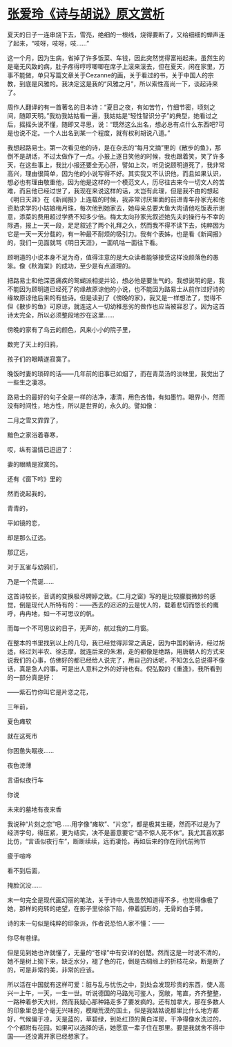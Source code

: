 # [张爱玲《诗与胡说》原文赏析](https://www.vrrw.net/wx/9930.html)

夏天的日子一连串烧下去，雪亮，绝细的一根线，烧得要断了，又给细细的蝉声连了起来，“吱呀，吱呀，吱……”

这一个月，因为生病，省掉了许多饭菜、车钱，因此突然觉得富裕起来。虽然生的是毫无风致的病，肚子疼得哼哼唧唧在席子上滚来滚去，但在夏天，闲在家里，万事不能做，单只写篇文章关于Cezanne的画，关于看过的书，关于中国人的宗教，到底是风雅的。我决定这是我的“风雅之月”，所以索性高尚一下，谈起诗来了。

周作人翻译的有一首著名的日本诗：“夏日之夜，有如苦竹，竹细节密，顷刻之间，随即天明。”我劝我姑姑看一遍，我姑姑是“轻性智识分子”的典型，她看过之后，摇摇头说不懂，随即又寻思，说：“既然这么出名，想必总有点什么东西吧?可是也说不定。一个人出名到某一个程度，就有权利胡说八道。”



我想起路易士。第一次看见他的诗，是在杂志的“每月文摘”里的《散步的鱼》，那倒不是胡话，不过太做作了一点。小报上逐日笑他的时候，我也跟着笑，笑了许多天，在这些事上，我比小报还要全无心肝，譬如上次，听见说顾明道死了，我非常高兴，理由很简单，因为他的小说写得不好。其实我又不认识他，而且如果认识，想必也有理由敬重他，因为他是这样的一个模范文人，历尽往古来今一切文人的苦难，而且他已经过世了，我现在来说这样的话，太岂有此理，但是我不由的想起《明日天涯》在《新闻报》上连载的时候，我非常讨厌里面的前进青年孙家光和他资助求学的小姑娘梅月珠，每次他到她家去，她母亲总要大鱼大肉请他吃饭表示谢意，添菜的费用超过学费不知多少倍。梅太太向孙家光叙述她先夫的操行与不幸的际遇，报上一天一段，足足叙述了两个礼拜之久，然而我不得不读下去，纯粹因为它是一天一天分载的，有一种最不耐烦的吸引力。我有个表姊，也是看《新闻报》的，我们一见面就骂《明日天涯》，一面叽咕一面往下看。

顾明道的小说本身不足为奇，值得注意的是大众读者能够接受这样没颜落色的愚笨。像《秋海棠》的成功，至少是有点道理的。

把路易士和他深恶痛疾的鸳蝴派相提并论，想必他是要生气的。我想说明的是，我不能因为顾明道已经死了的缘故原谅他的小说，也不能因为路易士从前作过好诗的缘故原谅他后来的有些诗。但是读到了《傍晚的家》，我又是一样想法了，觉得不但《散步的鱼》可原谅，就连这人一切幼稚恶劣的做作也应当被容忍了。因为这首诗太完全，所以必须整段地抄在这里……

傍晚的家有了乌云的颜色，风来小小的院子里，

数完了天上的归鸦，

孩子们的眼睛遂寂寞了。

晚饭时妻的琐碎的话——几年前的旧事已如烟了，而在青菜汤的淡味里，我觉出了一些生之凄凉。

路易士的最好的句子全是一样的洁净，凄清，用色吝惜，有如墨竹。眼界小，然而没有时间性，地方性，所以是世界的，永久的。譬如像：

二月之雪又霏霏了，

黯色之家浴着春寒，

哎，纵有温情已迢迢了：

妻的眼睛是寂寞的。

还有《窗下吟》里的

然而说起我的，

青青的，

平如镜的恋，

却是那么辽远。

那辽远，

对于瓦雀与幼鸦们，

乃是一个荒诞……

这首诗较长，音调的变换极尽娉婷之致。《二月之窗》写的是比较朦胧微妙的感觉，倒是现代人所特有的：——西去的迟迟的云是忧人的，载着悲切而悠长的鹰呼，冉冉地，如一不可思议的帆。

而每一个不可思议的日子，无声的，航过我的二月窗。

在整本的书里找到以上的几句，我已经觉得非常之满足，因为中国的新诗，经过胡适，经过刘半农、徐志摩，就连后来的朱湘，走的都像是绝路，用唐朝人的方式来说我们的心事，仿佛好的都已经给人说完了，用自己的话呢，不知怎么总说得不像话，真是急人的事。可是出人意料之外的好诗也有。倪弘毅的《重逢》，我所看到的一部分真是好：

——紫石竹你叫它是片恋之花，

三年前，

夏色瘫软

就在这死市

你困惫失眠夜……

夜色滂薄

言语似夜行车

你说

未来的墓地有夜来香

我说种“片刻之恋”吧……用字像“瘫软”、“片恋”，都是极其生硬，然而不过是为了经济字句，得压紧，更为结实，决不是蓄意要它“语不惊人死不休”。我尤其喜欢那比仿，“言语似夜行车”，断断续续，远而凄怆。再如后来的你在同代前殉节

疲于喧哗

看不到后面，

掩脸沉没……

末一句完全是现代画幻丽的笔法，关于诗中人我虽然知道得不多，也觉得像极了她，那样的宛转的绝望，在影子里徐徐下陷，伸着弧形的，无骨的白手臂。

诗的末一句似是纯粹的印象派，作者说恐怕人家不懂：——

你尽有苍绿。

但是见到她也许就懂了，无量的“苍绿”中有安详的创楚。然而这是一时说不清的，她不是树上拗下来，缺乏水分，褪了色的花，倒是古绸缎上的折枝花朵，断是断了的，可是非常的美，非常的应该。

所以活在中国就有这样可爱：脏与乱与忧伤之中，到处会发现珍贵的东西，使人高兴一上午，一天，一生一世。听说德国的马路光可鉴人，宽敞，笔直，齐齐整整，一路种着参天大树，然而我疑心那种路走多了要发疯的。还有加拿大，那在多数人的印象里总是个毫无兴味的，模糊荒漠的国土，但是我姑姑说那里比什么地方都好，气候偏于凉，天是蓝的，草碧绿，到处红顶的黄白洋房，干净得像水洗过的，个个都附有花园。如果可以选择的话，她愿意一辈子住在那里。要是我就舍不得中国——还没离开家已经想家了。


